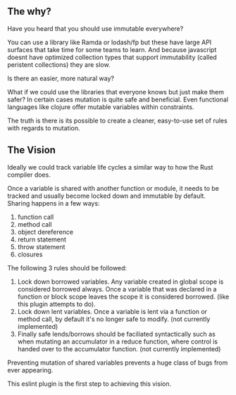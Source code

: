 
## The why?

Have you heard that you should use immutable everywhere? 

You can use a library like Ramda or lodash/fp but these have large API surfaces that take time for some teams to learn. And because javascript doesnt have optimized collection types that support immutability (called peristent collections) they are slow. 

Is there an easier, more natural way?

What if we could use the libraries that everyone knows but just make them safer? In certain cases mutation is quite safe and beneficial. Even functional languages like clojure offer mutable variables within constraints.

The truth is there is its possible to create a cleaner, easy-to-use set of rules with regards to mutation. 

## The Vision

Ideally we could track variable life cycles a similar way to how the Rust compiler does.

Once a variable is shared with another function or module, it needs to be tracked and usually become locked down and immutable by default. Sharing happens in a few ways:

1. function call
2. method call
3. object dereference
4. return statement
5. throw statement
6. closures

The following 3 rules should be followed: 
 
1. Lock down borrowed variables.  Any variable created in global scope is considered borrowed always. Once a variable that was declared in a function or block scope leaves the scope it is considered borrowed. (like this plugin attempts to do).
2. Lock down lent variables. Once a variable is lent via a function or method call, by default it's no longer safe to modify. (not currently implemented) 
3. Finally safe lends/borrows should be faciliated syntactically such as when mutating an accumulator in a reduce function, where control is handed over to the accumulator function. (not currently implemented)

Preventing mutation of shared variables prevents a huge class of bugs from ever appearing.

This eslint plugin is the first step to achieving this vision.

